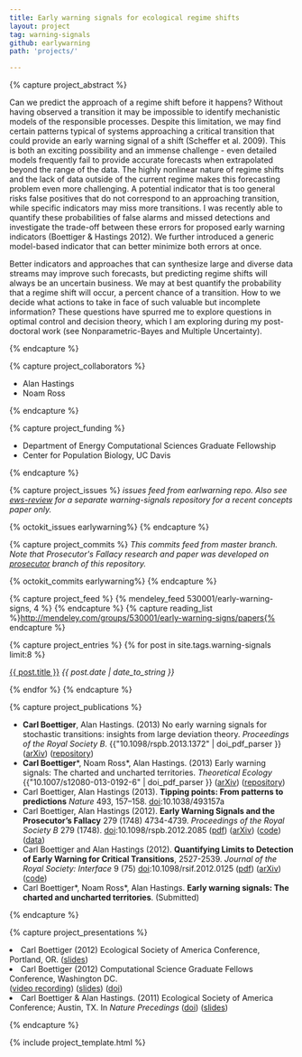 ```yaml
---
title: Early warning signals for ecological regime shifts  
layout: project
tag: warning-signals 
github: earlywarning
path: 'projects/'

---
```


{% capture project_abstract %} 

Can we predict the approach of a regime shift before it happens? Without
having observed a transition it may be impossible to identify mechanistic
models of the responsible processes.  Despite this limitation, we may find
certain patterns typical of systems approaching a critical transition
that could provide an early warning signal of a shift (Scheffer et
al. 2009). This is both an exciting possibility and an immense challenge -
even detailed models frequently fail to provide accurate forecasts when
extrapolated beyond the range of the data. The highly nonlinear nature of
regime shifts and the lack of data outside of the current regime makes
this forecasting problem even more challenging. A potential indicator
that is too general risks false positives that do not correspond to
an approaching transition, while specific indicators may miss more
transitions. I was recently able to quantify these probabilities of
false alarms and missed detections and investigate the trade-off between
these errors for proposed early warning indicators (Boettiger & Hastings
2012). We further introduced a generic model-based indicator that can
better minimize both errors at once.

Better indicators and approaches that can synthesize large and diverse
data streams may improve such forecasts, but predicting regime shifts will
always be an uncertain business. We may at best quantify the probability
that a regime shift will occur, a percent chance of a transition. How to
we decide what actions to take in face of such valuable but incomplete
information? These questions have spurred me to explore questions in
optimal control and decision theory, which I am exploring during my
post-doctoral work (see Nonparametric-Bayes and Multiple Uncertainty).

{% endcapture %} 

{% capture project_collaborators %}
- Alan Hastings 
- Noam Ross 

{% endcapture %}

{% capture project_funding %}
- Department of Energy Computational Sciences Graduate Fellowship 
- Center for Population Biology, UC Davis 

{% endcapture %}


{% capture project_issues %}
_issues feed from earlwarning repo. Also see [ews-review](https://github.com/cboettig/ews-review) for a separate warning-signals repository for a recent concepts paper only._

{% octokit_issues earlywarning%}
{% endcapture %}

{% capture project_commits %}
_This commits feed from master branch. Note that Prosecutor's Fallacy research and paper was developed on [prosecutor](https://github.com/cboettig/earlywarning/tree/prosecutor) branch of this repository._

{% octokit_commits earlywarning%}
{% endcapture %}

{% capture project_feed %}
{% mendeley_feed 530001/early-warning-signs, 4 %}
{% endcapture %}
{% capture reading_list %}http://mendeley.com/groups/530001/early-warning-signs/papers{% endcapture %}

{% capture project_entries %}
{% for post in site.tags.warning-signals limit:8 %}
<p> <a href="{{ post.url }}">{{ post.title }}</a> 
<span style="font-style:italic"> {{ post.date | date_to_string }}</span></p>
{% endfor %}
{% endcapture %}

{% capture project_publications %}
<ul prefix="datacite: http://purl.org/spar/datacite/">

  <li> <strong>Carl Boettiger</strong>, Alan Hastings. (2013) No early warning signals for stochastic transitions: insights from large deviation theory.  <em>Proceedings of the Royal Society B</em>. {{"10.1098/rspb.2013.1372" | doi_pdf_parser }} (<a href="http://arxiv.org/abs/1307.4415">arXiv</a>) (<a href="https://github.com/cboettig/prosecutors-fallacy">repository</a>) </li> 

  <li> <strong>Carl Boettiger</strong>*, Noam Ross*, Alan Hastings. (2013) Early warning signals: The charted and uncharted territories. <em>Theoretical Ecology</em> {{"10.1007/s12080-013-0192-6" | doi_pdf_parser }} (<a href="http://arxiv.org/abs/1305.6700">arXiv</a>) (<a href="https://github.com/cboettig/ews-review">repository</a>) </li>

<li>Carl Boettiger, Alan Hastings (2013). <strong>Tipping points: From patterns to predictions</strong> <em>Nature</em> 493, 157–158. <a rel="datacite:doi" href="http://dx.doi.org/10.1038/493157a">doi</a>:10.1038/493157a</li>
<li>Carl Boettiger, Alan Hastings (2012). <strong>Early Warning Signals and the Prosecutor’s Fallacy</strong> 279 (1748) 4734-4739. <em>Proceedings of the Royal Society B</em> 279 (1748). <a rel="datacite:doi" href="http://dx.doi.org/10.1098/rspb.2012.2085">doi</a>:10.1098/rspb.2012.2085 (<a href="http://www.mendeley.com/download/public/98752/4972355691/dd5fdd8ebbfc05d9ebf415761be200805254d22e/dl.pdf">pdf</a>) (<a href="http://arxiv.org/abs/1210.1204">arXiv</a>) (<a href="https://github.com/cboettig/earlywarning/blob/prosecutor/inst/examples/fallacy.md">code</a>) (<a href="http://dx.doi.org/10.5061/dryad.2k462">data</a>)</li>
<li>Carl Boettiger and Alan Hastings (2012). <strong>Quantifying Limits to Detection of Early Warning for Critical Transitions</strong>, 2527-2539. <em>Journal of the Royal Society: Interface</em> 9 (75) <a rel="datacite:doi" href="http://dx.doi.org/10.1098/rsif.2012.0125">doi</a>:10.1098/rsif.2012.0125 (<a href="http://www.mendeley.com/download/public/98752/4711221423/df767d6b5f0fbf44cc236470307992b019e6c149/dl.pdf">pdf</a>) (<a href="http://arxiv.org/abs/1204.6231">arXiv</a>) (<a href="https://github.com/cboettig/earlywarning">code</a>)</li>
<li> Carl Boettiger*, Noam Ross*, Alan Hastings.  <strong>Early warning signals: The charted and uncharted territories</strong>. (Submitted) </li>
</ul>


{% endcapture %}

{% capture project_presentations %}

</ul>
<li>Carl Boettiger (2012) Ecological Society of America Conference, Portland, OR. (<a href="http://www.slideshare.net/cboettig/esa-2012-talk">slides</a>)</li>
<li>Carl Boettiger (2012) Computational Science Graduate Fellows Conference, Washington DC.<br /> (<a href="http://www.youtube.com/watch?v=xwIIVdyKe4o">video recording</a>) (<a href="http://www.slideshare.net/cboettig/regime-shifts-in-ecology-and-evolution">slides</a>) (<a href="http://dx.doi.org/10.6084/m9.figshare.97279">doi</a>)</li>

<li>Carl Boettiger &amp; Alan Hastings. (2011) Ecological Society of America Conference; Austin, TX. In <em>Nature Precedings</em> (<a href="http://dx.doi.org/10.1038/npre.2012.6857.1">doi</a>) (<a href="http://www.slideshare.net/cboettig/limits-to-detection-for-early-warning-signals-of-population-collapse">slides</a>)</li>

</ul> 

{% endcapture %}



{% include project_template.html %}




